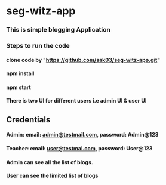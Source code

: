 # seg-witz-app

### This is simple blogging Application 
### Steps to run the code
#### clone code by "https://github.com/sak03/seg-witz-app.git"
#### npm install
#### npm start

#### There is two UI for different users i.e admin UI & user UI

## Credentials 
#### Admin: email: admin@testmail.com, password: Admin@123
#### Teacher: email: user@testmal.com, password: User@123

#### Admin can see all the list of blogs.
#### User can see the limited list of blogs

